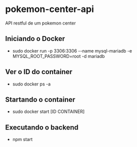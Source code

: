 # pokemon-center-api
API restful de um pokemon center

## Iniciando o Docker
- sudo docker run -p 3306:3306 --name mysql-mariadb -e MYSQL_ROOT_PASSWORD=root -d mariadb

## Ver o ID do container
- sudo docker ps -a

## Startando o container
- sudo docker start [ID CONTAINER] 

## Executando o backend
- npm start
